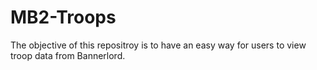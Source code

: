 # MB2-Troops

The objective of this repositroy is to have an easy way for users to view troop data from Bannerlord. 
